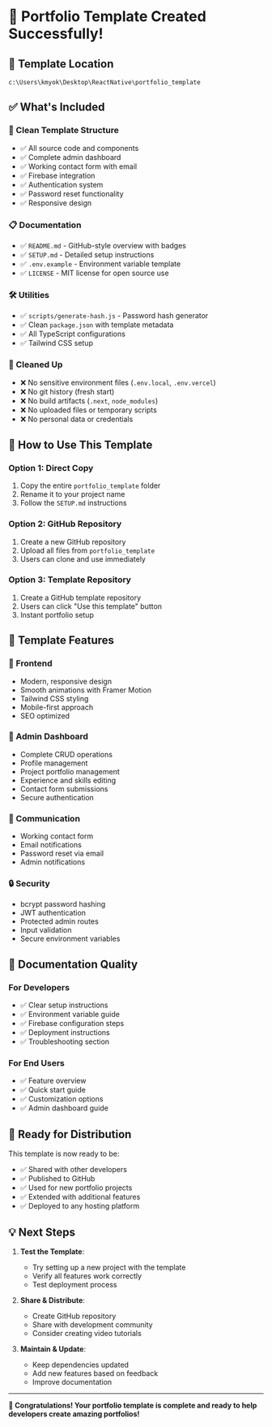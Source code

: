 # 🎉 Portfolio Template Created Successfully!

## 📁 Template Location
`c:\Users\kmyok\Desktop\ReactNative\portfolio_template`

## ✅ What's Included

### 📂 Clean Template Structure
- ✅ All source code and components
- ✅ Complete admin dashboard
- ✅ Working contact form with email
- ✅ Firebase integration
- ✅ Authentication system
- ✅ Password reset functionality
- ✅ Responsive design

### 📋 Documentation
- ✅ `README.md` - GitHub-style overview with badges
- ✅ `SETUP.md` - Detailed setup instructions
- ✅ `.env.example` - Environment variable template
- ✅ `LICENSE` - MIT license for open source use

### 🛠️ Utilities
- ✅ `scripts/generate-hash.js` - Password hash generator
- ✅ Clean `package.json` with template metadata
- ✅ All TypeScript configurations
- ✅ Tailwind CSS setup

### 🧹 Cleaned Up
- ❌ No sensitive environment files (`.env.local`, `.env.vercel`)
- ❌ No git history (fresh start)
- ❌ No build artifacts (`.next`, `node_modules`)
- ❌ No uploaded files or temporary scripts
- ❌ No personal data or credentials

## 🚀 How to Use This Template

### Option 1: Direct Copy
1. Copy the entire `portfolio_template` folder
2. Rename it to your project name
3. Follow the `SETUP.md` instructions

### Option 2: GitHub Repository
1. Create a new GitHub repository
2. Upload all files from `portfolio_template`
3. Users can clone and use immediately

### Option 3: Template Repository
1. Create a GitHub template repository
2. Users can click "Use this template" button
3. Instant portfolio setup

## 🎯 Template Features

### 🎨 Frontend
- Modern, responsive design
- Smooth animations with Framer Motion
- Tailwind CSS styling
- Mobile-first approach
- SEO optimized

### 🔧 Admin Dashboard
- Complete CRUD operations
- Profile management
- Project portfolio management
- Experience and skills editing
- Contact form submissions
- Secure authentication

### 📧 Communication
- Working contact form
- Email notifications
- Password reset via email
- Admin notifications

### 🔒 Security
- bcrypt password hashing
- JWT authentication
- Protected admin routes
- Input validation
- Secure environment variables

## 📖 Documentation Quality

### For Developers
- ✅ Clear setup instructions
- ✅ Environment variable guide
- ✅ Firebase configuration steps
- ✅ Deployment instructions
- ✅ Troubleshooting section

### For End Users
- ✅ Feature overview
- ✅ Quick start guide
- ✅ Customization options
- ✅ Admin dashboard guide

## 🌟 Ready for Distribution

This template is now ready to be:
- ✅ Shared with other developers
- ✅ Published to GitHub
- ✅ Used for new portfolio projects
- ✅ Extended with additional features
- ✅ Deployed to any hosting platform

## 💡 Next Steps

1. **Test the Template**:
   - Try setting up a new project with the template
   - Verify all features work correctly
   - Test deployment process

2. **Share & Distribute**:
   - Create GitHub repository
   - Share with development community
   - Consider creating video tutorials

3. **Maintain & Update**:
   - Keep dependencies updated
   - Add new features based on feedback
   - Improve documentation

---

**🎊 Congratulations! Your portfolio template is complete and ready to help developers create amazing portfolios!**
